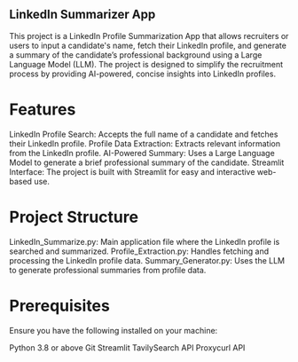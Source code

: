 ## LinkedIn Summarizer App

This project is a LinkedIn Profile Summarization App that allows recruiters or users to input a candidate's name, fetch their LinkedIn profile, and generate a summary of the candidate’s professional background using a Large Language Model (LLM). The project is designed to simplify the recruitment process by providing AI-powered, concise insights into LinkedIn profiles.

# Features

LinkedIn Profile Search: Accepts the full name of a candidate and fetches their LinkedIn profile.
Profile Data Extraction: Extracts relevant information from the LinkedIn profile.
AI-Powered Summary: Uses a Large Language Model to generate a brief professional summary of the candidate.
Streamlit Interface: The project is built with Streamlit for easy and interactive web-based use.


# Project Structure

LinkedIn_Summarize.py: Main application file where the LinkedIn profile is searched and summarized.
Profile_Extraction.py: Handles fetching and processing the LinkedIn profile data.
Summary_Generator.py: Uses the LLM to generate professional summaries from profile data.


# Prerequisites

Ensure you have the following installed on your machine:

Python 3.8 or above
Git
Streamlit
TavilySearch API
Proxycurl API

